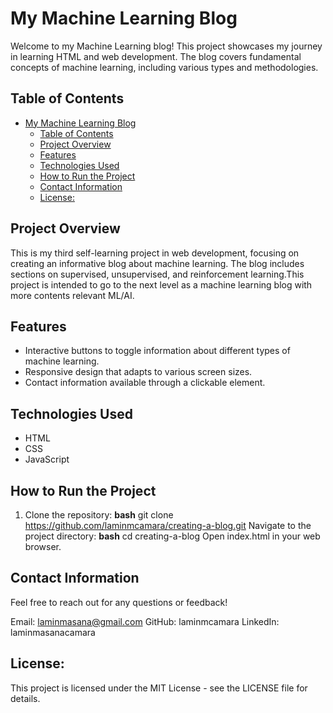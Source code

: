 # My Machine Learning Blog

Welcome to my Machine Learning blog! This project showcases my journey in learning HTML and web development. The blog covers fundamental concepts of machine learning, including various types and methodologies.

## Table of Contents

- [My Machine Learning Blog](#my-machine-learning-blog)
  - [Table of Contents](#table-of-contents)
  - [Project Overview](#project-overview)
  - [Features](#features)
  - [Technologies Used](#technologies-used)
  - [How to Run the Project](#how-to-run-the-project)
  - [Contact Information](#contact-information)
  - [License:](#license)

## Project Overview

This is my third self-learning project in web development, focusing on creating an informative blog about machine learning. The blog includes sections on supervised, unsupervised, and reinforcement learning.This project is intended to go to the next level as a machine learning blog with more contents relevant ML/AI.

## Features

- Interactive buttons to toggle information about different types of machine learning.
- Responsive design that adapts to various screen sizes.
- Contact information available through a clickable element.

## Technologies Used

- HTML
- CSS
- JavaScript

## How to Run the Project

1. Clone the repository:
   **bash**
   git clone https://github.com/laminmcamara/creating-a-blog.git
Navigate to the project directory:
**bash**
cd creating-a-blog
Open index.html in your web browser.

## Contact Information
Feel free to reach out for any questions or feedback!

Email: laminmasana@gmail.com
GitHub: laminmcamara
LinkedIn: laminmasanacamara
## License:
This project is licensed under the MIT License - see the LICENSE file for details.
